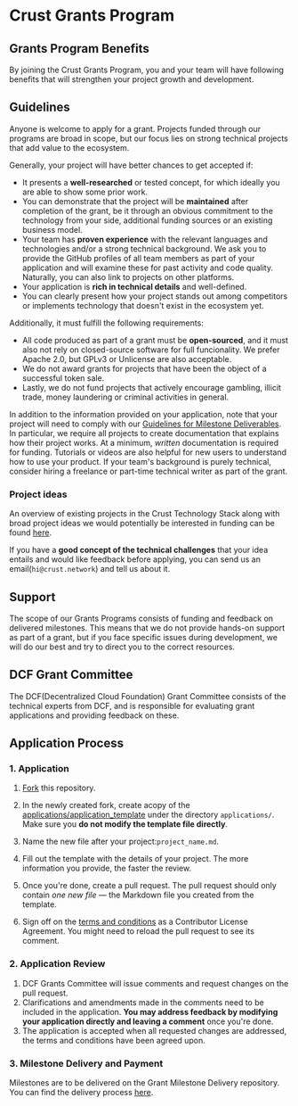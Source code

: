 # Crust Grants Program


## Grants Program Benefits
By joining the Crust Grants Program, you and your team will have following benefits that will strengthen your project growth and development.

## Guidelines

Anyone is welcome to apply for a grant. Projects funded through our programs are broad in scope, but our focus lies on strong technical projects that add value to the ecosystem.

Generally, your project will have better chances to get accepted if:

- It presents a **well-researched** or tested concept, for which ideally you are able to show some prior work.
- You can demonstrate that the project will be **maintained** after completion of the grant, be it through an obvious commitment to the technology from your side, additional funding sources or an existing business model.
- Your team has **proven experience** with the relevant languages and technologies and/or a strong technical background. We ask you to provide the GitHub profiles of all team members as part of your application and will examine these for past activity and code quality. Naturally, you can also link to projects on other platforms.
- Your application is **rich in technical details** and well-defined.
- You can clearly present how your project stands out among competitors or implements technology that doesn't exist in the ecosystem yet.

Additionally, it must fulfill the following requirements:

- All code produced as part of a grant must be **open-sourced**, and it must also not rely on closed-source software for full funcionality. We prefer Apache 2.0, but GPLv3 or Unlicense are also acceptable.
- We do not award grants for projects that have been the object of a successful token sale.
- Lastly, we do not fund projects that actively encourage gambling, illicit trade, money laundering or criminal activities in general.

In addition to the information provided on your application, note that your project will need to comply with our [Guidelines for Milestone Deliverables](https://github.com/crustio/Crust-Grant-Milestone-Delivery/blob/main/README.md). In particular, we require all projects to create documentation that explains how their project works. At a minimum, *written* documentation is required for funding. Tutorials or videos are also helpful for new users to understand how to use your product. If your team's background is purely technical, consider hiring a freelance or part-time technical writer as part of the grant.

### Project ideas
An overview of existing projects in the Crust Technology Stack along with broad project ideas we would potentially be interested in funding can be found [here](crust_stacks.md). 

If you have a **good concept of the technical challenges** that your idea entails and would like feedback before applying, you can send us an email(`hi@crust.network`) and tell us about it.


## Support

The scope of our Grants Programs consists of funding and feedback on delivered milestones. This means that we do not provide hands-on support as part of a grant, but if you face specific issues during development, we will do our best and try to direct you to the correct resources. 


## DCF Grant Committee

The DCF(Decentralized Cloud Foundation) Grant Committee consists of the technical experts from DCF, and is responsible for evaluating grant applications and providing feedback on these.


## Application Process

### 1. Application

1. [Fork](https://github.com/crustio/Crust-Grants-Program/fork) this repository.

2. In the newly created fork, create acopy of the [applications/application_template]([applications/application_template.md](https://github.com/crustio/Crust-Grants-Program/blob/main/applications/applicaiton_template.md)) under the directory `applications/`. Make sure you **do not modify the template file directly**.
3. Name the new file after your project:`project_name.md`.
4. Fill out the template with the details of your project. The more information you provide, the faster the review.
5. Once you're done, create a pull request. The pull request should only contain *one new file* — the Markdown file you created from the template.
6. Sign off on the [terms and conditions]() as a Contributor License Agreement. You might need to reload the pull request to see its comment.

### 2. Application Review

1. DCF Grants Committee will issue comments and request changes on the pull request.
2. Clarifications and amendments made in the comments need to be included in the application. **You may address feedback by modifying your application directly and leaving a comment** once you're done.
3. The application is accepted when all requested changes are addressed, the terms and conditions have been agreed upon.
### 3. Milestone Delivery and Payment

Milestones are to be delivered on the Grant Milestone Delivery repository. You can find the delivery process [here](https://github.com/crustio/Crust-Grant-Milestone-Delivery).

